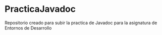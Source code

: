 # PracticaJavadoc
Repositorio creado para subir la practica de Javadoc para la asignatura de Entornos de Desarrollo
